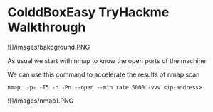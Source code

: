 # ColddBoxEasy TryHackme Walkthrough

![]/images/bakcground.PNG

As usual we start with nmap to know the open ports of the machine

We can use this command to accelerate the results of nmap scan

`nmap  -p- -T5 -n -Pn --open --min rate 5000 -vvv <ip-address>`

![]/images/nmap1.PNG
